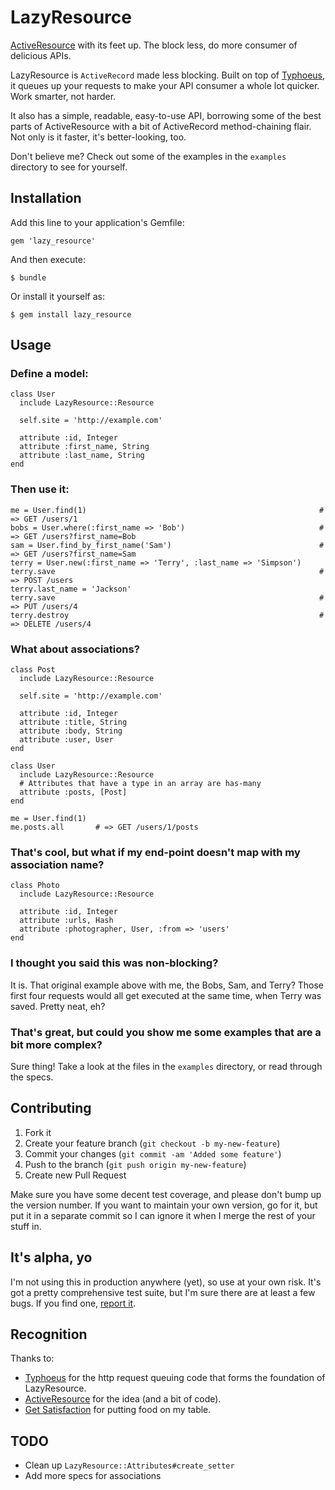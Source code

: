 # LazyResource

[ActiveResource](http://github.com/rails/activeresource) with its feet
up. The block less, do more consumer of delicious APIs.

LazyResource is `ActiveRecord` made less blocking. Built on top of
[Typhoeus](https://github.com/typhoeus/typhoeus), it queues up your requests to make your
API consumer a whole lot quicker. Work smarter, not harder.

It also has a simple, readable, easy-to-use API, borrowing some of the
best parts of ActiveResource with a bit of ActiveRecord method-chaining
flair. Not only is it faster, it's better-looking, too.

Don't believe me? Check out some of the examples in the `examples` directory
to see for yourself.

## Installation

Add this line to your application's Gemfile:

    gem 'lazy_resource'

And then execute:

    $ bundle

Or install it yourself as:

    $ gem install lazy_resource

## Usage

### Define a model:

    class User
      include LazyResource::Resource

      self.site = 'http://example.com'

      attribute :id, Integer
      attribute :first_name, String
      attribute :last_name, String
    end

### Then use it:

    me = User.find(1)                                                    # => GET /users/1
    bobs = User.where(:first_name => 'Bob')                              # => GET /users?first_name=Bob
    sam = User.find_by_first_name('Sam')                                 # => GET /users?first_name=Sam
    terry = User.new(:first_name => 'Terry', :last_name => 'Simpson')
    terry.save                                                           # => POST /users
    terry.last_name = 'Jackson'
    terry.save                                                           # => PUT /users/4
    terry.destroy                                                        # => DELETE /users/4

### What about associations?

    class Post
      include LazyResource::Resource

      self.site = 'http://example.com'

      attribute :id, Integer
      attribute :title, String
      attribute :body, String
      attribute :user, User
    end

    class User
      include LazyResource::Resource
      # Attributes that have a type in an array are has-many
      attribute :posts, [Post]
    end

    me = User.find(1)
    me.posts.all       # => GET /users/1/posts

### That's cool, but what if my end-point doesn't map with my association name?

    class Photo
      include LazyResource::Resource

      attribute :id, Integer
      attribute :urls, Hash
      attribute :photographer, User, :from => 'users'
    end

### I thought you said this was non-blocking?

It is. That original example above with me, the Bobs, Sam, and Terry? Those
first four requests would all get executed at the same time, when Terry
was saved. Pretty neat, eh?

### That's great, but could you show me some examples that are a bit more complex?

Sure thing! Take a look at the files in the `examples` directory, or
read through the specs.

## Contributing

1. Fork it
2. Create your feature branch (`git checkout -b my-new-feature`)
3. Commit your changes (`git commit -am 'Added some feature'`)
4. Push to the branch (`git push origin my-new-feature`)
5. Create new Pull Request

Make sure you have some decent test coverage, and please don't bump up
the version number. If you want to maintain your own version, go for it,
but put it in a separate commit so I can ignore it when I merge the rest
of your stuff in.

## It's alpha, yo

I'm not using this in production anywhere (yet), so use at your own
risk. It's got a pretty comprehensive test suite, but I'm sure there
are at least a few bugs. If you find one, [report it](https://github.com/ahlatimer/lazy_resource/issues).

## Recognition

Thanks to:

* [Typhoeus](http://github.com/typhoeus/typhoeus) for the http request
  queuing code that forms the foundation of LazyResource.
* [ActiveResource](http://github.com/rails/activeresource) for the idea
  (and a bit of code).
* [Get Satisfaction](http://getsatisfaction.com) for putting food on my
  table.

## TODO

 * Clean up `LazyResource::Attributes#create_setter`
 * Add more specs for associations


